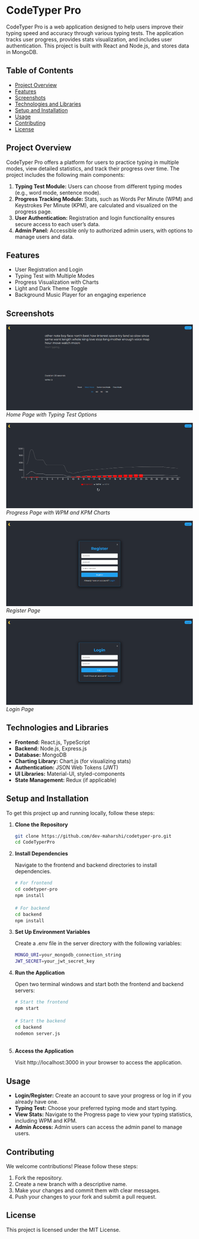 # CodeTyper Pro

CodeTyper Pro is a web application designed to help users improve their typing speed and accuracy through various typing tests. The application tracks user progress, provides stats visualization, and includes user authentication. This project is built with React and Node.js, and stores data in MongoDB.

## Table of Contents

- [Project Overview](#project-overview)
- [Features](#features)
- [Screenshots](#screenshots)
- [Technologies and Libraries](#technologies-and-libraries)
- [Setup and Installation](#setup-and-installation)
- [Usage](#usage)
- [Contributing](#contributing)
- [License](#license)

## Project Overview

CodeTyper Pro offers a platform for users to practice typing in multiple modes, view detailed statistics, and track their progress over time. The project includes the following main components:
1. **Typing Test Module:** Users can choose from different typing modes (e.g., word mode, sentence mode).
2. **Progress Tracking Module:** Stats, such as Words Per Minute (WPM) and Keystrokes Per Minute (KPM), are calculated and visualized on the progress page.
3. **User Authentication:** Registration and login functionality ensures secure access to each user’s data.
4. **Admin Panel:** Accessible only to authorized admin users, with options to manage users and data.

## Features

- User Registration and Login
- Typing Test with Multiple Modes
- Progress Visualization with Charts
- Light and Dark Theme Toggle
- Background Music Player for an engaging experience

## Screenshots

![Home Page](./screenshots/Home.png)  
*Home Page with Typing Test Options*

![Progress Page](./screenshots/Progress.png)  
*Progress Page with WPM and KPM Charts*

![Register Page](./screenshots/Register.png)  
*Register Page*

![Login Page](./screenshots/Login.png)  
*Login Page*

## Technologies and Libraries

- **Frontend:** React.js, TypeScript
- **Backend:** Node.js, Express.js
- **Database:** MongoDB
- **Charting Library:** Chart.js (for visualizing stats)
- **Authentication:** JSON Web Tokens (JWT)
- **UI Libraries:** Material-UI, styled-components
- **State Management:** Redux (if applicable)

## Setup and Installation

To get this project up and running locally, follow these steps:

1. **Clone the Repository**
   ```bash
   git clone https://github.com/dev-maharshi/codetyper-pro.git
   cd CodeTyperPro

2. **Install Dependencies**
   
    Navigate to the frontend and backend directories to install dependencies.
      ```bash
      # For frontend
      cd codetyper-pro
      npm install
      
      # For backend
      cd backend
      npm install

3. **Set Up Environment Variables**
   
    Create a .env file in the server directory with the following variables:
     ```bash
     MONGO_URI=your_mongodb_connection_string
     JWT_SECRET=your_jwt_secret_key

4. **Run the Application**
   
    Open two terminal windows and start both the frontend and backend servers:
      ```bash
      # Start the frontend
      npm start

      # Start the backend
      cd backend
      nodemon server.js
      
      

5. **Access the Application**
   
    Visit http://localhost:3000 in your browser to access the application.
   
## Usage

- **Login/Register:**  Create an account to save your progress or log in if you already have one.
- **Typing Test:**  Choose your preferred typing mode and start typing.
- **View Stats:**  Navigate to the Progress page to view your typing statistics, including WPM and KPM.
- **Admin Access:**  Admin users can access the admin panel to manage users.  

## Contributing

We welcome contributions! Please follow these steps:

 1. Fork the repository.
 2. Create a new branch with a descriptive name.
 3. Make your changes and commit them with clear messages.
 4. Push your changes to your fork and submit a pull request.

## License

This project is licensed under the MIT License.
